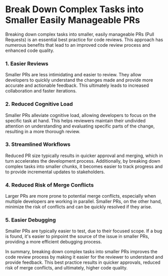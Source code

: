 # Break Down Complex Tasks into Smaller Easily Manageable PRs

Breaking down complex tasks into smaller, easily manageable PRs (Pull Requests) is an essential best practice for code reviews. This approach has numerous benefits that lead to an improved code review process and enhanced code quality.

### 1. Easier Reviews

Smaller PRs are less intimidating and easier to review. They allow developers to quickly understand the changes made and provide more accurate and actionable feedback. This ultimately leads to increased collaboration and faster iterations.

### 2. Reduced Cognitive Load

Smaller PRs alleviate cognitive load, allowing developers to focus on the specific task at hand. This helps reviewers maintain their undivided attention on understanding and evaluating specific parts of the change, resulting in a more thorough review.

### 3. Streamlined Workflows

Reduced PR size typically results in quicker approval and merging, which in turn accelerates the development process. Additionally, by breaking down complex tasks into smaller chunks, it becomes easier to track progress and to provide incremental updates to stakeholders.

### 4. Reduced Risk of Merge Conflicts

Larger PRs are more prone to potential merge conflicts, especially when multiple developers are working in parallel. Smaller PRs, on the other hand, minimize the risk of conflicts and can be quickly resolved if they arise.

### 5. Easier Debugging

Smaller PRs are typically easier to test, due to their focused scope. If a bug is found, it's easier to pinpoint the source of the issue in smaller PRs, providing a more efficient debugging process.

In summary, breaking down complex tasks into smaller PRs improves the code review process by making it easier for the reviewer to understand and provide feedback. This best practice results in quicker approvals, reduced risk of merge conflicts, and ultimately, higher code quality.